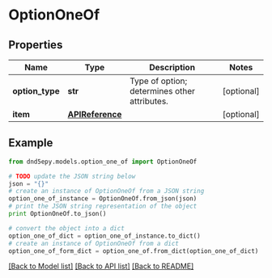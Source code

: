 # OptionOneOf


## Properties
Name | Type | Description | Notes
------------ | ------------- | ------------- | -------------
**option_type** | **str** | Type of option; determines other attributes. | [optional] 
**item** | [**APIReference**](APIReference.md) |  | [optional] 

## Example

```python
from dnd5epy.models.option_one_of import OptionOneOf

# TODO update the JSON string below
json = "{}"
# create an instance of OptionOneOf from a JSON string
option_one_of_instance = OptionOneOf.from_json(json)
# print the JSON string representation of the object
print OptionOneOf.to_json()

# convert the object into a dict
option_one_of_dict = option_one_of_instance.to_dict()
# create an instance of OptionOneOf from a dict
option_one_of_form_dict = option_one_of.from_dict(option_one_of_dict)
```
[[Back to Model list]](../README.md#documentation-for-models) [[Back to API list]](../README.md#documentation-for-api-endpoints) [[Back to README]](../README.md)


